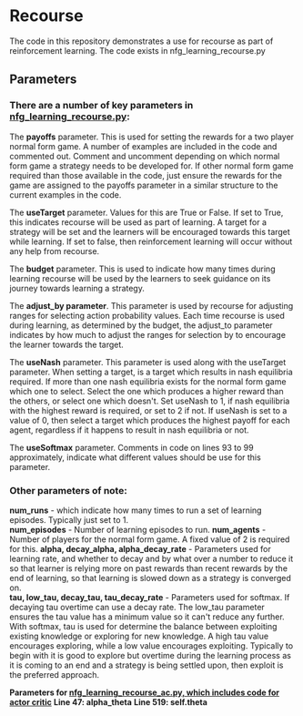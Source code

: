 <h1>Recourse</h1>

The code in this repository demonstrates a use for recourse as part of reinforcement learning. The code exists in nfg_learning_recourse.py

<h2>Parameters</h2>

<h3>There are a number of key parameters in <u>nfg_learning_recourse.py</u>:</h3>

The <b>payoffs</b> parameter. This is used for setting the rewards for a two player normal form game. A number of examples are included in the code and commented out. Comment and uncomment depending on which normal form game a strategy needs to be developed for. If other normal form game required than those available in the code, just ensure the rewards for the game are assigned to the payoffs parameter in a similar structure to the current examples in the code.

The <b>useTarget</b> parameter. Values for this are True or False. If set to True, this indicates recourse will be used as part of learning. A target for a strategy will be set and the learners will be encouraged towards this target while learning. If set to false, then reinforcement learning will occur without any help from recourse.

The <b>budget</b> parameter. This is used to indicate how many times during learning recourse will be used by the learners to seek guidance on its journey towards learning a strategy. 

The <b>adjust_by parameter</b>. This parameter is used by recourse for adjusting ranges for selecting action probability values. Each time recourse is used during learning, as determined by the budget, the adjust_to parameter indicates by how much to adjust the ranges for selection by to encourage the learner towards the target.

The <b>useNash</b> parameter. This parameter is used along with the useTarget parameter. When setting a target, is a target which results in nash equilibria required. If more than one nash equilibria exists for the normal form game which one to select. Select the one which produces a higher reward than the others, or select one which doesn't. Set useNash to 1, if nash equilibria with the highest reward is required, or set to 2 if not. If useNash is set to a value of 0, then select a target which produces the highest payoff for each agent, regardless if it happens to result in nash equilibria or not.

The <b>useSoftmax</b> parameter. Comments in code on lines 93 to 99 approximately, indicate what different values should be use for this parameter.  

<h3>Other parameters of note:</h3> 

<b>num_runs</b> - which indicate how many times to run a set of learning episodes. Typically just set to 1.  
<b>num_episodes</b> - Number of learning episodes to run.
<b>num_agents</b> - Number of players for the normal form game. A fixed value of 2 is required for this.
<b>alpha, decay_alpha, alpha_decay_rate</b> - Parameters used for learning rate, and whether to decay and by what over a number to reduce it so that learner is relying more on past rewards than recent rewards by the end of learning, so that learning is slowed down as a strategy is converged on.  
<b>tau, low_tau, decay_tau, tau_decay_rate</b> - Parameters used for softmax. If decaying tau overtime can use a decay rate. The low_tau parameter ensures the tau value has a minimum value so it can't reduce any further. With softmax, tau is used for determine the balance between exploiting existing knowledge or exploring for new knowledge. A high tau value encourages exploring, while a low value encourages exploiting. Typically to begin with it is good to explore but overtime during the learning process as it is coming to an end and a strategy is being settled upon, then exploit is the preferred approach.

<b>Parameters for <u>nfg_learning_recourse_ac.py, which includes code for actor critic</u></b>
<b>Line 47: alpha_theta</b>
<b>Line 519: self.theta</b>
